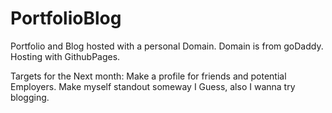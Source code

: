 # PortfolioBlog
Portfolio and Blog hosted with a personal Domain.
Domain is from goDaddy.
Hosting with GithubPages.

Targets for the Next month:
  Make a profile for friends and potential Employers. Make myself standout someway I Guess, also I wanna try blogging.

